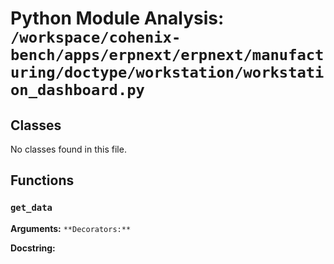 # Python Module Analysis: `/workspace/cohenix-bench/apps/erpnext/erpnext/manufacturing/doctype/workstation/workstation_dashboard.py`

## Classes

No classes found in this file.


## Functions

### `get_data`
**Arguments:** ``
**Decorators:** ``

**Docstring:**
```

```

